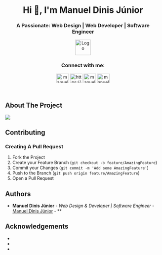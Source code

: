 <h1 align="center">Hi 👋, I'm Manuel Dinis Júnior</h1>
<h3 align="center">A Passionate: Web Design | Web Developer | Software Engineer</h3>

<p align="center">
  <a href="https://github.com/manueldinisjunior/Readme.md">
    <img src="https://manueldinisjunior.com/wp-content/uploads/2022/05/content.png" alt="Logo" width="50" height="50">
  </a>

<h3 align="center">Connect with me:</h3>
<p align="center">
<a href="https://twitter.com/manueldinisjr" target="blank"><img align="center" src="https://raw.githubusercontent.com/rahuldkjain/github-profile-readme-generator/master/src/images/icons/Social/twitter.svg" alt="manueldinisjr" height="30" width="40" /></a>
<a href="https://linkedin.com/in/https://www.linkedin.com/in/manuel-dinis-junior/" target="blank"><img align="center" src="https://raw.githubusercontent.com/rahuldkjain/github-profile-readme-generator/master/src/images/icons/Social/linked-in-alt.svg" alt="https://www.linkedin.com/in/manuel-dinis-junior/" height="30" width="40" /></a>
<a href="https://instagram.com/manueldinisjunior" target="blank"><img align="center" src="https://raw.githubusercontent.com/rahuldkjain/github-profile-readme-generator/master/src/images/icons/Social/instagram.svg" alt="manueldinisjunior" height="30" width="40" /></a>
<a href="https://www.youtube.com/c/manueldinisjunior" target="blank"><img align="center" src="https://raw.githubusercontent.com/rahuldkjain/github-profile-readme-generator/master/src/images/icons/Social/youtube.svg" alt="manueldinisjunior" height="30" width="40" /></a>
</p>

<br/>

## About The Project

<img align="center" src="![Screen Shot](https://manueldinisjunior.com/wp-content/uploads/2023/05/head-e1685546209328.png)">


## Contributing



### Creating A Pull Request

1. Fork the Project
2. Create your Feature Branch (`git checkout -b feature/AmazingFeature`)
3. Commit your Changes (`git commit -m 'Add some AmazingFeature'`)
4. Push to the Branch (`git push origin feature/AmazingFeature`)
5. Open a Pull Request

## Authors

* **Manuel Dinis Júnior** - *Web Design & Developer | Software Engineer* - [Manuel Dinis Júnior](https://manueldinisjunior.com) - **

## Acknowledgements

* []()
* []()
* []()
